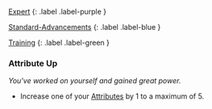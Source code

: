 
[Expert](Game/Advancement-List?Expert=true)
{: .label .label-purple }

[Standard-Advancements](Game/Standard-Advancements)
{: .label .label-blue }

[Training](Game/Advancement-List?Training=true)
{: .label .label-green }
### Attribute Up
*You've worked on yourself and gained great power.*
* Increase one of your [Attributes](Game/Core/Attributes) by 1 to a maximum of 5.


